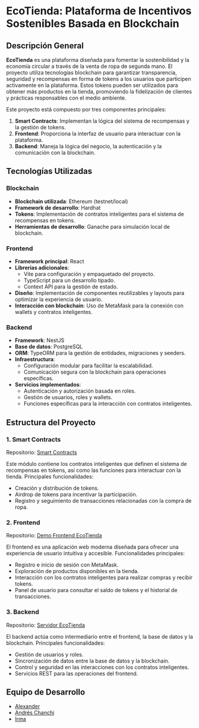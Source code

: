 # EcoTienda: Plataforma de Incentivos Sostenibles Basada en Blockchain

## Descripción General

**EcoTienda** es una plataforma diseñada para fomentar la sostenibilidad y la economía circular a través de la venta de ropa de segunda mano. El proyecto utiliza tecnologías blockchain para garantizar transparencia, seguridad y recompensas en forma de tokens a los usuarios que participen activamente en la plataforma. Estos tokens pueden ser utilizados para obtener más productos en la tienda, promoviendo la fidelización de clientes y prácticas responsables con el medio ambiente.

Este proyecto está compuesto por tres componentes principales:

1. **Smart Contracts**: Implementan la lógica del sistema de recompensas y la gestión de tokens.
2. **Frontend**: Proporciona la interfaz de usuario para interactuar con la plataforma.
3. **Backend**: Maneja la lógica del negocio, la autenticación y la comunicación con la blockchain.

## Tecnologías Utilizadas

### Blockchain
- **Blockchain utilizada**: Ethereum (testnet/local)
- **Framework de desarrollo**: Hardhat
- **Tokens**: Implementación de contratos inteligentes para el sistema de recompensas en tokens.
- **Herramientas de desarrollo**: Ganache para simulación local de blockchain.

### Frontend
- **Framework principal**: React
- **Librerías adicionales**: 
  - Vite para configuración y empaquetado del proyecto.
  - TypeScript para un desarrollo tipado.
  - Context API para la gestión de estado.
- **Diseño**: Implementación de componentes reutilizables y layouts para optimizar la experiencia de usuario.
- **Interacción con blockchain**: Uso de MetaMask para la conexión con wallets y contratos inteligentes.

### Backend
- **Framework**: NestJS
- **Base de datos**: PostgreSQL
- **ORM**: TypeORM para la gestión de entidades, migraciones y seeders.
- **Infraestructura**: 
  - Configuración modular para facilitar la escalabilidad.
  - Comunicación segura con la blockchain para operaciones específicas.
- **Servicios implementados**:
  - Autenticación y autorización basada en roles.
  - Gestión de usuarios, roles y wallets.
  - Funciones específicas para la interacción con contratos inteligentes.

## Estructura del Proyecto

### 1. Smart Contracts
Repositorio: [Smart Contracts](https://github.com/eco-tienda-org/Smart-Contracts.git)

Este módulo contiene los contratos inteligentes que definen el sistema de recompensas en tokens, así como las funciones para interactuar con la tienda. Principales funcionalidades:
- Creación y distribución de tokens.
- Airdrop de tokens para incentivar la participación.
- Registro y seguimiento de transacciones relacionadas con la compra de ropa.

### 2. Frontend
Repositorio: [Demo Frontend EcoTienda](https://github.com/eco-tienda-org/DemoFrontendEcoTienda.git)

El frontend es una aplicación web moderna diseñada para ofrecer una experiencia de usuario intuitiva y accesible. Funcionalidades principales:
- Registro e inicio de sesión con MetaMask.
- Exploración de productos disponibles en la tienda.
- Interacción con los contratos inteligentes para realizar compras y recibir tokens.
- Panel de usuario para consultar el saldo de tokens y el historial de transacciones.

### 3. Backend
Repositorio: [Servidor EcoTienda](https://github.com/eco-tienda-org/Servidor-EcoTienda.git)

El backend actúa como intermediario entre el frontend, la base de datos y la blockchain. Principales funcionalidades:
- Gestión de usuarios y roles.
- Sincronización de datos entre la base de datos y la blockchain.
- Control y seguridad en las interacciones con los contratos inteligentes.
- Servicios REST para las operaciones del frontend.

## Equipo de Desarrollo

- [Alexander](https://github.com/Alexcripto369)
- [Andrés Chanchi](https://github.com/AndresChanchi/)
- [Irma](https://github.com/ramigaririg)
